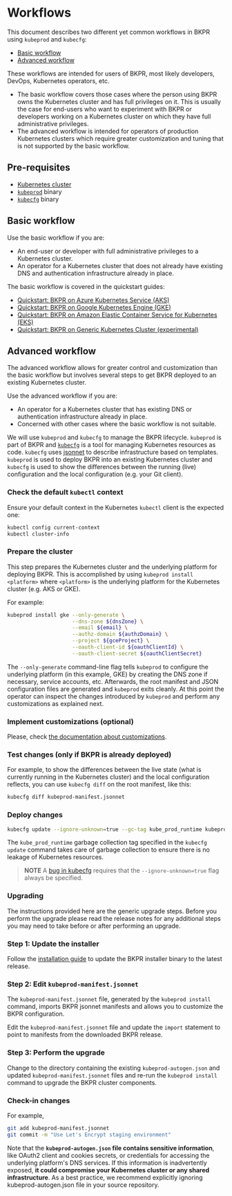 
# Workflows

This document describes two different yet common workflows in BKPR using `kubeprod` and `kubecfg`:

* [Basic workflow](#basic-workflow)
* [Advanced workflow](#advanced-workflow)

These workflows are intended for users of BKPR, most likely developers, DevOps, Kubernetes operators, etc.

* The basic workflow covers those cases where the person using BKPR owns the Kubernetes cluster and has full privileges on it. This is usually the case for end-users who want to experiment with BKPR or developers working on a Kubernetes cluster on which they have full administrative privileges.
* The advanced workflow is intended for operators of production Kubernetes clusters which require greater customization and tuning that is not supported by the basic workflow.

## Pre-requisites

* [Kubernetes cluster](../readme.md#kubernetes-version-support-matrix)
* [`kubeprod`](https://github.com/marvinpuethe/kubeprod/releases) binary
* [`kubecfg`](https://github.com/ksonnet/kubecfg/releases) binary

## Basic workflow

Use the basic workflow if you are:

* An end-user or developer with full administrative privileges to a Kubernetes cluster.
* An operator for a Kubernetes cluster that does not already have existing DNS and authentication infrastructure already in place.

The basic workflow is covered in the quickstart guides:

- [Quickstart: BKPR on Azure Kubernetes Service (AKS)](quickstart-aks.md)
- [Quickstart: BKPR on Google Kubernetes Engine (GKE)](quickstart-gke.md)
- [Quickstart: BKPR on Amazon Elastic Container Service for Kubernetes (EKS)](quickstart-eks.md)
- [Quickstart: BKPR on Generic Kubernetes Cluster (experimental)](quickstart-generic.md)

## Advanced workflow

The advanced workflow allows for greater control and customization than the basic workflow but involves several steps to get BKPR deployed to an existing Kubernetes cluster.

Use the advanced workflow if you are:

* An operator for a Kubernetes cluster that has existing DNS or authentication infrastructure already in place.
* Concerned with other cases where the basic workflow is not suitable.

We will use `kubeprod` and `kubecfg` to manage the BKPR lifecycle. `kubeprod` is part of BKPR and [`kubecfg`](https://github.com/ksonnet/kubecfg) is a tool for managing Kubernetes resources as code. `kubecfg` uses [jsonnet](https://jsonnet.org) to describe infrastructure based on templates. `kubeprod` is used to deploy BKPR into an existing Kubernetes cluster and `kubecfg` is used to show the differences between the running (live) configuration and the local configuration (e.g. your Git client).

### Check the default `kubectl` context

Ensure your default context in the Kubernetes `kubectl` client is the expected one:

```bash
kubectl config current-context
kubectl cluster-info
```

### Prepare the cluster

This step prepares the Kubernetes cluster and the underlying platform for deploying BKPR. This is accomplished by using `kubeprod install <platform>` where `<platform>` is the underlying platform for the Kubernetes cluster (e.g. AKS or GKE).

For example:

```bash
kubeprod install gke --only-generate \
                     --dns-zone ${dnsZone} \
                     --email ${email} \
                     --authz-domain ${authzDomain} \
                     --project ${gceProject} \
                     --oauth-client-id ${oauthClientId} \
                     --oauth-client-secret ${oauthClientSecret}
```

The `--only-generate` command-line flag tells `kubeprod` to configure the underlying platform (in this example, GKE) by creating the DNS zone if necessary, service accounts, etc. Afterwards, the root manifest and JSON configuration files are generated and `kubeprod` exits cleanly. At this point the operator can inspect the changes introduced by `kubeprod` and perform any customizations as explained next.

### Implement customizations (optional)

Please, check [the documentation about customizations](overrides.md).

### Test changes (only if BKPR is already deployed)

For example, to show the differences between the live state (what is currently running in the Kubernetes cluster) and the local configuration reflects, you can use `kubecfg diff` on the root manifest, like this:

```bash
kubecfg diff kubeprod-manifest.jsonnet
```

### Deploy changes

```bash
kubecfg update --ignore-unknown=true --gc-tag kube_prod_runtime kubeprod-manifest.jsonnet
```

The `kube_prod_runtime` garbage collection tag specified in the `kubecfg update` command takes care of garbage collection to ensure there is no leakage of Kubernetes resources.

> **NOTE**
> A [bug in kubecfg](https://github.com/ksonnet/kubecfg/issues/211) requires that the `--ignore-unknown=true` flag always be specified.

### Upgrading

The instructions provided here are the generic upgrade steps. Before you perform the upgrade please read the release notes for any additional steps you may need to take before or after performing an upgrade.

### Step 1: Update the installer

Follow the [installation guide](install.md) to update the BKPR installer binary to the latest release.

### Step 2: Edit `kubeprod-manifest.jsonnet`

The `kubeprod-manifest.jsonnet` file, generated by the `kubeprod install` command, imports BKPR jsonnet manifests and allows you to customize the BKPR configuration.

Edit the `kubeprod-manifest.jsonnet` file and update the `import` statement to point to manifests from the downloaded BKPR release.

### Step 3: Perform the upgrade

Change to the directory containing the existing `kubeprod-autogen.json` and updated `kubeprod-manifest.jsonnet` files and re-run the `kubeprod install` command to upgrade the BKPR cluster components.

### Check-in changes

For example,

```bash
git add kubeprod-manifest.jsonnet
git commit -m "Use Let's Encrypt staging environment"
```

Note that the **`kubeprod-autogen.json` file contains sensitive information**, like OAuth2 client and cookies secrets, or credentials for accessing the underlying platform's DNS services. If this information is inadvertently exposed, **it could compromise your Kubernetes cluster or any shared infrastructure**. As a best practice, we recommend explicitly ignoring kubeprod-autogen.json file in your source repository.
